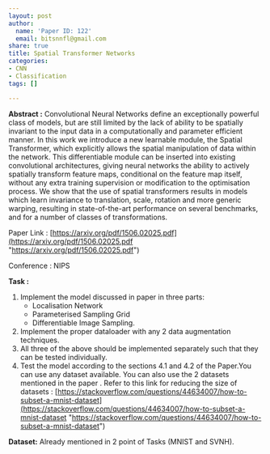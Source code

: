 ```yaml
---
layout: post
author:
  name: 'Paper ID: 122'
  email: bitsnnfl@gmail.com
share: true
title: Spatial Transformer Networks
categories:
- CNN
- Classification
tags: []

---
```

**Abstract :** Convolutional Neural Networks define an exceptionally powerful class of models, but are still limited by the lack of ability to be spatially invariant to the input data in a computationally and parameter efficient manner. In this work we introduce a new learnable module, the Spatial Transformer, which explicitly allows the spatial manipulation of data within the network. This differentiable module can be inserted into existing convolutional architectures, giving neural networks the ability to actively spatially transform feature maps, conditional on the feature map itself, without any extra training supervision or modification to the optimisation process. We show that the use of spatial transformers results in models which learn invariance to translation, scale, rotation and more generic warping, resulting in state-of-the-art performance on several benchmarks, and for a number of classes of transformations.

Paper Link : [https://arxiv.org/pdf/1506.02025.pdf](https://arxiv.org/pdf/1506.02025.pdf "https://arxiv.org/pdf/1506.02025.pdf")

Conference : NIPS

**Task :**

1. Implement the model discussed in paper in three parts:
   * Localisation Network
   * Parameterised Sampling Grid
   * Differentiable Image Sampling.
2.  Implement the proper dataloader with any 2 data augmentation techniques.
3. All three of the above should be implemented separately such that they can be tested individually.
4. Test the model according to the sections 4.1 and 4.2 of the Paper.You can use any dataset available. You can also use the 2 datasets mentioned in the paper . Refer to this link for reducing the size of datasets : [https://stackoverflow.com/questions/44634007/how-to-subset-a-mnist-dataset](https://stackoverflow.com/questions/44634007/how-to-subset-a-mnist-dataset "https://stackoverflow.com/questions/44634007/how-to-subset-a-mnist-dataset")

**Dataset:** Already mentioned in 2 point of Tasks (MNIST and SVNH).